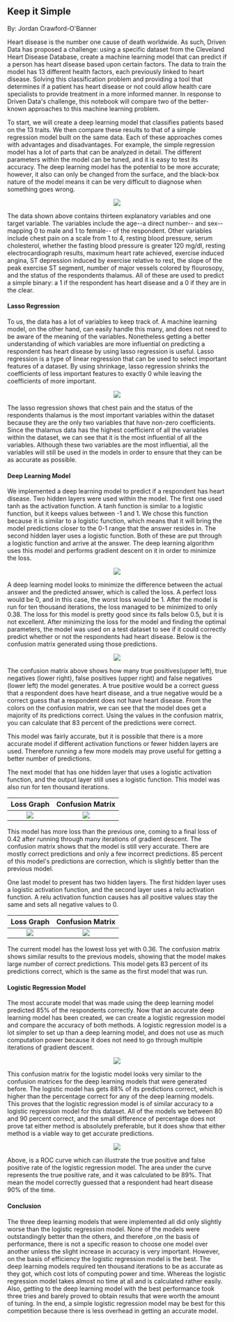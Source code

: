 ## Keep it Simple
By: Jordan Crawford-O'Banner

Heart disease is the number one cause of death worldwide. As such, Driven Data has proposed a challenge: using a specific dataset from the Cleveland Heart Disease Database, create a machine learning model that can predict if a person has heart disease based upon certain factors. The data to train the model has 13 different health factors, each previously linked to heart disease. Solving this classification problem and providing a tool that determines if a patient has heart disease or not could allow health care specialists to provide treatment in a more informed manner. In response to Driven Data's challenge, this notebook will compare two of the better-known approaches to this machine learning problem.


To start, we will create a deep learning model that classifies patients based on the 13 traits. We then compare these results to that of a simple regression model built on the same data. Each of these approaches comes with advantages and disadvantages. For example, the simple regression model has a lot of parts that can be analyzed in detail. The different parameters within the model can be tuned, and it is easy to test its accuracy. The deep learning model has the potential to be more accurate; however, it also can only be changed from the surface, and the black-box nature of the model means it can be very difficult to diagnose when something goes wrong.

<p align="center">
<img src ="./heartdata.png"/>
</p>

The data shown above contains thirteen explanatory variables and one target variable. The variables include the age--a direct number-- and sex--mapping 0 to male and 1 to female-- of the respondent. Other variables include chest pain on a scale from 1 to 4, resting blood pressure, serum cholesterol, whether the fasting blood pressure is greater 120 mg/dl, resting electrocardiograph results, maximum heart rate achieved, exercise induced angina, ST depression induced by exercise relative to rest, the slope of the peak exercise ST segment, number of major vessels colored by flourosopy, and the status of the respondents thalamus. All of these are used to predict a simple binary: a 1 if the respondent has heart disease and a 0 if they  are in the clear.

#### Lasso Regression

To us, the data has a lot of variables to keep track of. A machine learning model, on the other hand, can easily handle this many, and does not need to be aware of the meaning of the variables. Nonetheless getting a better understanding of which variables are more influential on predicting a respondent has heart disease by using lasso regression is useful. Lasso regression is a type of linear regression that can be used to select important features of a dataset. By using shrinkage, lasso regression shrinks the coefficients of less important features to exactly 0 while leaving the coefficients of more important.

<p align="center">
<img src ="./lasso.png"/>
</p>

The lasso regression shows that chest pain and the status of the respondents thalamus is the most important variables within the dataset because they are the only two variables that have non-zero coefficients. Since the thalamus data has the highest coefficient of all the variables within the dataset, we can see that it is the most influential of all the variables. Although these two variables are the most influential, all the variables will still be used in the models in order to ensure that they can be as accurate as possible.

#### Deep Learning Model

We implemented a deep learning model to predict if a respondent has heart disease. Two hidden layers were used within the model. The first one used tanh as the activation function. A tanh function is similar to a logistic function, but it keeps values between -1 and 1. We chose this function because it is similar to a logistic function, which means that it will bring the model predictions closer to the 0-1 range that the answer resides in. The second hidden layer uses a logistic function. Both of these are put through a logistic function and arrive at the answer. The deep learning algorithm uses this model and performs gradient descent on it in order to minimize the loss.

<p align="center">
<img src ="./deeplearning1.png"/>
</p>

 A deep learning model looks to minimize the difference between the actual answer and the predicted answer, which is called the loss. A perfect loss would be 0, and in this case, the worst loss would be 1. After the model is run for ten thousand iterations, the loss managed to be minimized to only 0.38. The loss for this model is pretty good since its falls below 0.5, but it is not excellent. After minimizing the loss for the model and finding the optimal parameters, the model was used on a test dataset to see if it could correctly predict whether or not the respondents had heart disease. Below is the confusion matrix generated using those predictions.

<p align="center">
<img src ="./confusion1.png"/>
</p>

The confusion matrix above shows how many true positives(upper left), true negatives (lower right), false positives (upper right) and false negatives (lower left) the model generates. A true positive would be a correct guess that a respondent does have heart disease, and a true negative would be a correct guess that a respondent does not have heart disease. From the colors on the confusion matrix, we can see that the model does get a majority of its predictions correct. Using the values in the confusion matrix, you can calculate that 83 percent of the predictions were correct.

This model was fairly accurate, but it is possible that there is a more accurate model if different activation functions or fewer hidden layers are used. Therefore running a few more models may prove useful for getting a better number of predictions.

The next model that has one hidden layer that uses a logistic activation function, and the output layer still uses a logistic function. This model was also run for ten thousand iterations.

Loss Graph        |  Confusion Matrix
:-------------------------:|:-------------------------:
![](deeplearning2.png)  |  ![](confusion2.png)

This model has more loss than the previous one, coming to a final loss of 0.42 after running through many iterations of gradient descent. The confusion matrix shows that the model is still very accurate. There are mostly correct predictions and only a few incorrect predictions. 85 percent of this model's predictions are correction, which is slightly better than the previous model.

One last model to present has two hidden layers. The first hidden layer uses a logistic activation function, and the second layer uses a relu activation function. A relu activation function causes has all positive values stay the same and sets all negative values to 0.

Loss Graph        |  Confusion Matrix
:-------------------------:|:-------------------------:
![](deeplearning3.png)  |  ![](confusion3.png)

The current model has the lowest loss yet with 0.36. The confusion matrix shows similar results to the previous models, showing that the model makes  large number of correct predictions. This model gets 83 percent of its predictions correct, which is the same as the first model that was run.

#### Logistic Regression Model

The most accurate model that was made using the deep learning model predicted 85% of the respondents correctly. Now that an accurate deep learning model has been created, we can create a logistic regression model and compare the accuracy of both methods. A logistic regression model is a lot simpler to set up than a deep learning model, and  does not use as much computation power because it does not need to go through multiple iterations of gradient descent.

<p align="center">
<img src ="./confusion4.png"/>
</p>

This confusion matrix for the logistic model looks very similar to the confusion matrices for the deep learning models that were generated before. The logistic model has gets 88% of its predictions correct, which is higher than the percentage correct for any of the deep learning models. This proves that the logistic regression model is of similar accuracy to a logistic regression model for this dataset. All of the models we between 80 and 90 percent correct, and the small difference of percentage does not prove tat either method is absolutely preferable, but it does show that either method is a viable way to get accurate predictions.

<p align="center">
<img src ="./aucroc.png"/>
</p>

Above, is a ROC curve which can illustrate the true positive and false positive rate of the logistic regression model. The area under the curve represents the true positive rate, and it was calculated to be 89%. That mean the model correctly guessed that a respondent had heart disease 90% of the time.

#### Conclusion

The three deep learning models that were implemented all did only slightly worse than the logistic regression model. None of the models were outstandingly better than the others, and therefore ,on the basis of performance, there is not a specific reason to choose one model over another unless the slight increase in accuracy is very important. However, on the basis of efficiency the logistic regression model is the best. The deep learning models required ten thousand iterations to be as accurate as they got, which cost lots of computing power and time. Whereas the logistic regression model takes almost no time at all and is calculated rather easily. Also, getting to the deep learning model with the best performance took three tries and barely proved to obtain results that were worth the amount of tuning. In the end, a simple logistic regression model may be best for this competition because there is less overhead in getting an accurate model.
